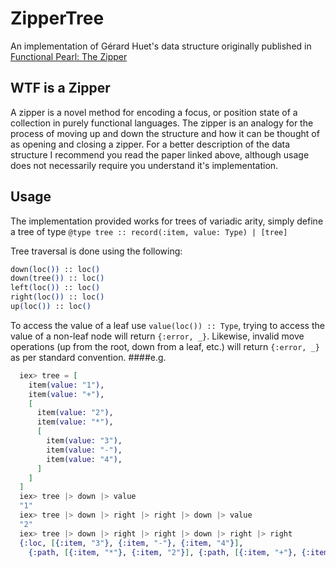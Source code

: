 ZipperTree
==========

An implementation of Gérard Huet's data structure originally published in
[Functional Pearl: The Zipper](https://www.st.cs.uni-saarland.de/edu/seminare/2005/advanced-fp/docs/huet-zipper.pdf)

## WTF is a Zipper
A zipper is a novel method for encoding a focus, or position state of a collection
in purely functional languages. The zipper is an analogy for the process of moving
up and down the structure and how it can be thought of as opening and closing a zipper.
For a better description of the data structure I recommend you read the paper linked
above, although usage does not necessarily require you understand it's implementation.

## Usage
The implementation provided works for trees of variadic arity, simply define a
tree of type `@type tree :: record(:item, value: Type) | [tree]`

Tree traversal is done using the following:
```elixir
down(loc()) :: loc()
down(tree()) :: loc()
left(loc()) :: loc()
right(loc()) :: loc()
up(loc()) :: loc()
```
To access the value of a leaf use `value(loc()) :: Type`, trying to access the
value of a non-leaf node will return `{:error, _}`. Likewise, invalid move
operations (up from the root, down from a leaf, etc.) will return `{:error, _}`
as per standard convention.
####e.g.
``` elixir
  iex> tree = [
    item(value: "1"),
    item(value: "+"),
    [
      item(value: "2"),
      item(value: "*"),
      [
        item(value: "3"),
        item(value: "-"),
        item(value: "4"),
      ]
    ]
  ]
  iex> tree |> down |> value
  "1"
  iex> tree |> down |> right |> right |> down |> value
  "2"
  iex> tree |> down |> right |> right |> down |> right |> right
  {:loc, [{:item, "3"}, {:item, "-"}, {:item, "4"}],
    {:path, [{:item, "*"}, {:item, "2"}], {:path, [{:item, "+"}, {:item, "1"}], Top, []}, []}}
  
```
